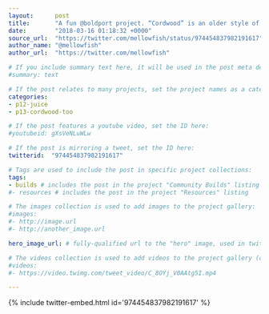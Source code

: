 ```yaml
---
layout:      post
title:       "A fun @boldport project. “Cordwood” is an older style of electronics that had the components crisscrossing between…"
date:        "2018-03-16 01:18:32 +0000"
source_url:  "https://twitter.com/mellowfish/status/974454837982191617"
author_name: "@mellowfish"
author_url:  "https://twitter.com/mellowfish"

# If you include summary text here, it will be used in the post meta description instead of an excerpt from the post body
#summary: text

# If the post relates to many projects, set the project names as a categories array:
categories:
- p12-juice
- p13-cordwood-too

# If the post features a youtube video, set the ID here:
#youtubeid: gXsVeNLuWLw

# If the post is mirroring a tweet, set the ID here:
twitterid:  "974454837982191617"

# Tags are used to include the post in specific project collections:
tags:
- builds # includes the post in the project "Community Builds" listing
#- resources # includes the post in the project "Resources" listing

# The images collection is used to add images to the project gallery:
#images:
#- http://image.url
#- http://another_image.url

hero_image_url: # fully-qualified url to the "hero" image, used in twitter cards for example

# The videos collection is used to add videos to the project gallery (currently only mp4):
#videos:
#- https://video.twimg.com/tweet_video/C_8OYj_V0AAtg5I.mp4

---
```


{% include twitter-embed.html id='974454837982191617' %}


